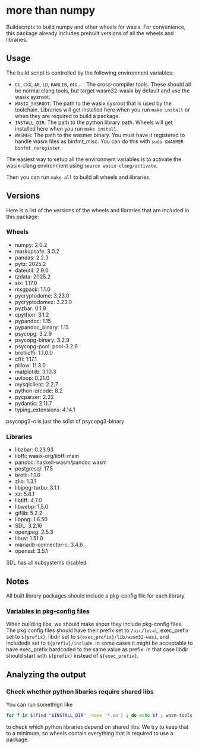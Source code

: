 # more than numpy

Buildscripts to build numpy and other wheels for wasix. For convenience, this package already includes prebuilt versions of all the wheels and libraries.

## Usage

The build script is controlled by the following environment variables:

* `CC`, `CXX`, `AR`, `LD`, `RANLIB`, etc... : The cross-compiler tools. These should all be normal clang tools, but target wasm32-wasix by default and use the wasix sysroot.
* `WASIX_SYSROOT`: The path to the wasix sysroot that is used by the toolchain. Libraries will get installed here when you run `make install` or when they are required to build a package.
* `INSTALL_DIR`: The path to the python library path. Wheels will get installed here when you run `make install`.
* `WASMER`: The path to the wasmer binary. You must have it registered to handle wasm files as binfmt_misc. You can do this with `sudo $WASMER binfmt reregister`.

The easiest way to setup all the environment variables is to activate the wasix-clang environment using `source wasix-clang/activate`.

Then you can run `make all` to build all wheels and libraries.

## Versions

Here is a list of the versions of the wheels and libraries that are included in this package:

### Wheels

* numpy: 2.0.2
* markupsafe: 3.0.2
* pandas: 2.2.3
* pytz: 2025.2
* dateutil: 2.9.0
* tzdata: 2025.2
* six: 1.17.0
* msgpack: 1.1.0
* pycryptodome: 3.23.0
* pycryptodomex: 3.23.0
* pyzbar: 0.1.9
* cpython: 3.1.2
* pypandoc: 1.15
* pypandoc_binary: 1.15
* psycopg: 3.2.9
* psycopg-binary: 3.2.9
* psycopg-pool: pool-3.2.6
* brotlicffi: 1.1.0.0
* cffi: 1.17.1
* pillow: 11.3.0
* matplotlib: 3.10.3
* uvloop: 0.21.0
* mysqlclient: 2.2.7
* python-qrcode: 8.2
* pycparser: 2.22
* pydantic: 2.11.7
* typing_extensions: 4.14.1

psycopg3-c is just the sdist of psycopg3-binary

### Libraries

* libzbar: 0.23.93
* libffi: wasix-org/libffi main
* pandoc: haskell-wasm/pandoc wasm
* postgresql: 17.5
* brotli: 1.1.0
* zlib: 1.3.1
* libjpeg-turbo: 3.1.1
* xz: 5.8.1
* libtiff: 4.7.0
* libwebp: 1.5.0
* giflib: 5.2.2
* libpng: 1.6.50
* SDL: 3.2.16
* openjpeg: 2.5.3
* libuv: 1.51.0
* mariadb-connector-c: 3.4.6
* openssl: 3.5.1

SDL has all subsystems disabled

## Notes

All built library packages should include a pkg-config file for each library.

### [Variables in pkg-config files](https://www.gnu.org/prep/standards/html_node/Directory-Variables.html)

When building libs, we should make shour they include pkg-config files. The pkg config files should have their prefix set to `/usr/local`, exec_prefix set to `${prefix}`, libdir set to `${exec_prefix}/lib/wasm32-wasi`, and includedir set to `${prefix}/include`. In some cases it might be acceptable to have exec_prefix hardcoded to the same value as prefix. In that case libdir should start with `${prefix}` instead of `${exec_prefix}`.

## Analyzing the output

### Check whether python libaries require shared libs

You can run somethign like

```bash
for f in $(find "$INSTALL_DIR" -name '*.so') ; do echo $f ; wasm-tools print $f | head -n10 | grep '(needed' -C10 ; done
```

to check which python libraries depend on shared libs. We try to keep that to a minimum, so wheels contain everything that is required to use a package.
